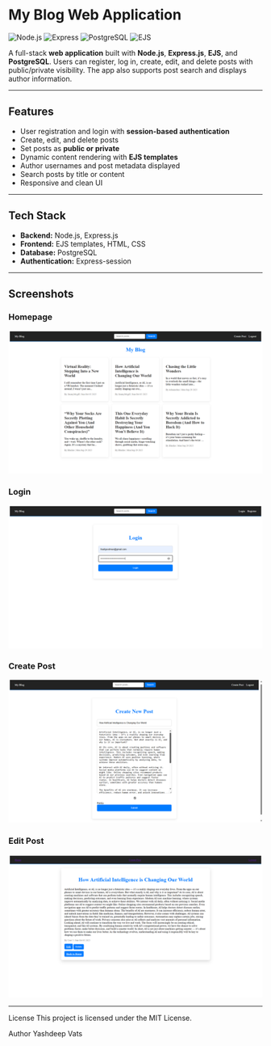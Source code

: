 # My Blog Web Application

![Node.js](https://img.shields.io/badge/Node.js-339933?style=flat&logo=node.js&logoColor=white)
![Express](https://img.shields.io/badge/Express.js-000000?style=flat&logo=express&logoColor=white)
![PostgreSQL](https://img.shields.io/badge/PostgreSQL-336791?style=flat&logo=postgresql&logoColor=white)
![EJS](https://img.shields.io/badge/EJS-D1BEB0?style=flat&logo=ejs)

A full-stack **web application** built with **Node.js**, **Express.js**, **EJS**, and **PostgreSQL**. Users can register, log in, create, edit, and delete posts with public/private visibility. The app also supports post search and displays author information.

---

## Features

- User registration and login with **session-based authentication**
- Create, edit, and delete posts
- Set posts as **public or private**
- Dynamic content rendering with **EJS templates**
- Author usernames and post metadata displayed
- Search posts by title or content
- Responsive and clean UI

---

## Tech Stack

- **Backend:** Node.js, Express.js  
- **Frontend:** EJS templates, HTML, CSS  
- **Database:** PostgreSQL  
- **Authentication:** Express-session  

---

## Screenshots

### Homepage
![Homepage](./home.png)

### Login
![Post View](./login.png)

### Create Post
![Create/ Post](./create.png)

### Edit Post
![Edit/Post](./edit.png)

---

License
This project is licensed under the MIT License.

Author
Yashdeep Vats
